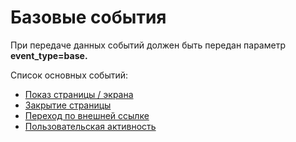 # Базовые события

При передаче данных событий должен быть передан параметр **event\_type=base.**

Список основных событий:

* [Показ страницы / экрана](pokaz-stranicy-ekrana.md)
* [Закрытие страницы](zakrytie-stranicy.md)
* [Переход по внешней ссылке](perekhod-po-vneshnei-ssylke.md)
* [Пользовательская активность](polzovatelskaya-aktivnost.md)

